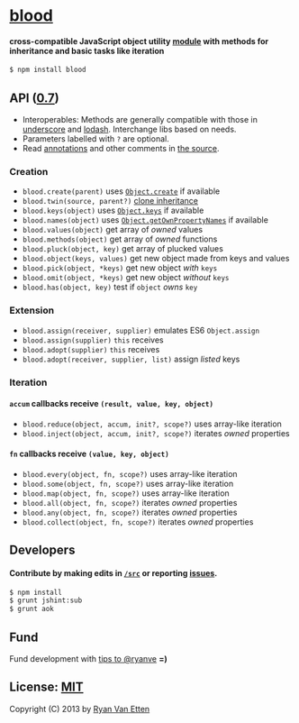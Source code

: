 # [blood](../../)
#### cross-compatible JavaScript object utility [module](https://npmjs.org/package/blood) with methods for inheritance and basic tasks like iteration

```sh
$ npm install blood
```

## API ([0.7](../../releases))

- Interoperables: Methods are generally compatible with those in [underscore](http://underscorejs.org) and [lodash](http://lodash.com). Interchange libs based on needs. 
- Parameters labelled with `?` are optional. 
- Read [annotations](http://developers.google.com/closure/compiler/docs/js-for-compiler) and other comments in [the source](blood.js). 

### Creation

- `blood.create(parent)` uses [`Object.create`](https://developer.mozilla.org/en-US/docs/Web/JavaScript/Reference/Global_Objects/Object/create) if available
- `blood.twin(source, parent?)` [clone inheritance](http://stackoverflow.com/q/16594717/770127)
- `blood.keys(object)` uses [`Object.keys`](https://developer.mozilla.org/en-US/docs/Web/JavaScript/Reference/Global_Objects/Object/keys) if available
- `blood.names(object)` uses [`Object.getOwnPropertyNames`](https://developer.mozilla.org/en-US/docs/Web/JavaScript/Reference/Global_Objects/Object/getOwnPropertyNames) if available
- `blood.values(object)` get array of *owned* values
- `blood.methods(object)` get array of *owned* functions
- `blood.pluck(object, key)` get array of plucked values
- `blood.object(keys, values)` get new object made from keys and values
- `blood.pick(object, *keys)` get new object *with* `keys`
- `blood.omit(object, *keys)` get new object *without* `keys`
- `blood.has(object, key)` test if `object` *owns* `key`

### Extension

- `blood.assign(receiver, supplier)` emulates ES6 `Object.assign`
- `blood.assign(supplier)` `this` receives
- `blood.adopt(supplier)` `this` receives
- `blood.adopt(receiver, supplier, list)` assign *listed* keys

### Iteration

#### `accum` callbacks receive `(result, value, key, object)`

- `blood.reduce(object, accum, init?, scope?)` uses array-like iteration
- `blood.inject(object, accum, init?, scope?)` iterates *owned* properties

#### `fn` callbacks receive `(value, key, object)`

- `blood.every(object, fn, scope?)` uses array-like iteration
- `blood.some(object, fn, scope?)` uses array-like iteration
- `blood.map(object, fn, scope?)` uses array-like iteration
- `blood.all(object, fn, scope?)` iterates *owned* properties
- `blood.any(object, fn, scope?)` iterates *owned* properties
- `blood.collect(object, fn, scope?)` iterates *owned* properties

## Developers

#### <b>Contribute</b> by making edits in [`/src`](./src) or reporting [issues](../../issues).

```sh
$ npm install
$ grunt jshint:sub
$ grunt aok
```

## Fund

Fund development with [tips to @ryanve](https://www.gittip.com/ryanve/) <b>=)</b>

## License: [MIT](http://en.wikipedia.org/wiki/MIT_License)

Copyright (C) 2013 by [Ryan Van Etten](https://github.com/ryanve)